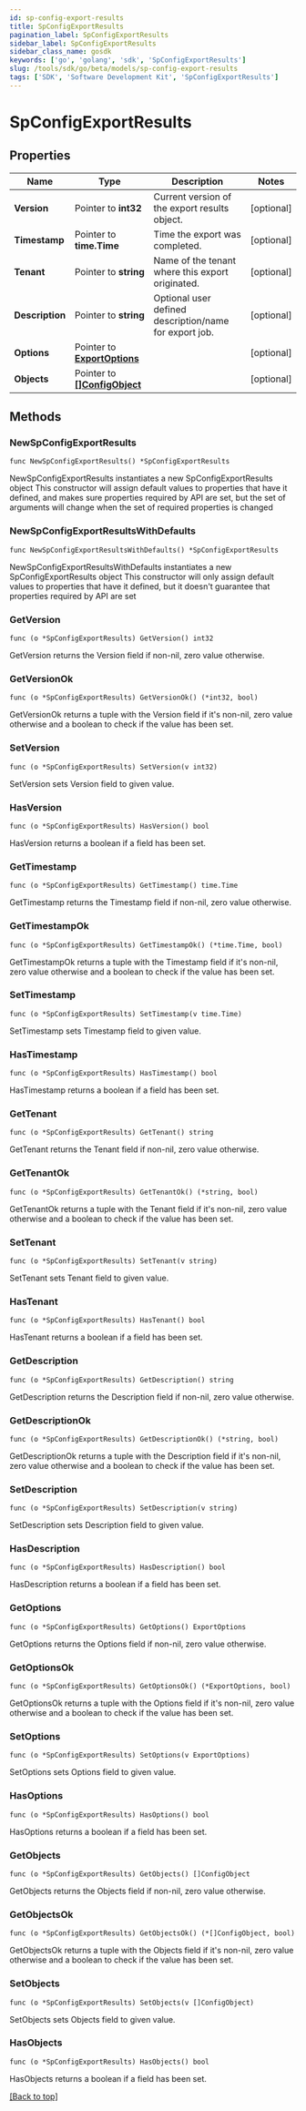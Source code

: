 ```yaml
---
id: sp-config-export-results
title: SpConfigExportResults
pagination_label: SpConfigExportResults
sidebar_label: SpConfigExportResults
sidebar_class_name: gosdk
keywords: ['go', 'golang', 'sdk', 'SpConfigExportResults'] 
slug: /tools/sdk/go/beta/models/sp-config-export-results
tags: ['SDK', 'Software Development Kit', 'SpConfigExportResults']
---
```


# SpConfigExportResults

## Properties

Name | Type | Description | Notes
------------ | ------------- | ------------- | -------------
**Version** |  Pointer to **int32** | Current version of the export results object. | [optional] 
**Timestamp** |  Pointer to **time.Time** | Time the export was completed. | [optional] 
**Tenant** |  Pointer to **string** | Name of the tenant where this export originated. | [optional] 
**Description** |  Pointer to **string** | Optional user defined description/name for export job. | [optional] 
**Options** |  Pointer to [**ExportOptions**](export-options) |  | [optional] 
**Objects** |  Pointer to [**[]ConfigObject**](config-object) |  | [optional] 

## Methods

### NewSpConfigExportResults

`func NewSpConfigExportResults() *SpConfigExportResults`

NewSpConfigExportResults instantiates a new SpConfigExportResults object
This constructor will assign default values to properties that have it defined,
and makes sure properties required by API are set, but the set of arguments
will change when the set of required properties is changed

### NewSpConfigExportResultsWithDefaults

`func NewSpConfigExportResultsWithDefaults() *SpConfigExportResults`

NewSpConfigExportResultsWithDefaults instantiates a new SpConfigExportResults object
This constructor will only assign default values to properties that have it defined,
but it doesn't guarantee that properties required by API are set

### GetVersion

`func (o *SpConfigExportResults) GetVersion() int32`

GetVersion returns the Version field if non-nil, zero value otherwise.

### GetVersionOk

`func (o *SpConfigExportResults) GetVersionOk() (*int32, bool)`

GetVersionOk returns a tuple with the Version field if it's non-nil, zero value otherwise
and a boolean to check if the value has been set.

### SetVersion

`func (o *SpConfigExportResults) SetVersion(v int32)`

SetVersion sets Version field to given value.

### HasVersion

`func (o *SpConfigExportResults) HasVersion() bool`

HasVersion returns a boolean if a field has been set.

### GetTimestamp

`func (o *SpConfigExportResults) GetTimestamp() time.Time`

GetTimestamp returns the Timestamp field if non-nil, zero value otherwise.

### GetTimestampOk

`func (o *SpConfigExportResults) GetTimestampOk() (*time.Time, bool)`

GetTimestampOk returns a tuple with the Timestamp field if it's non-nil, zero value otherwise
and a boolean to check if the value has been set.

### SetTimestamp

`func (o *SpConfigExportResults) SetTimestamp(v time.Time)`

SetTimestamp sets Timestamp field to given value.

### HasTimestamp

`func (o *SpConfigExportResults) HasTimestamp() bool`

HasTimestamp returns a boolean if a field has been set.

### GetTenant

`func (o *SpConfigExportResults) GetTenant() string`

GetTenant returns the Tenant field if non-nil, zero value otherwise.

### GetTenantOk

`func (o *SpConfigExportResults) GetTenantOk() (*string, bool)`

GetTenantOk returns a tuple with the Tenant field if it's non-nil, zero value otherwise
and a boolean to check if the value has been set.

### SetTenant

`func (o *SpConfigExportResults) SetTenant(v string)`

SetTenant sets Tenant field to given value.

### HasTenant

`func (o *SpConfigExportResults) HasTenant() bool`

HasTenant returns a boolean if a field has been set.

### GetDescription

`func (o *SpConfigExportResults) GetDescription() string`

GetDescription returns the Description field if non-nil, zero value otherwise.

### GetDescriptionOk

`func (o *SpConfigExportResults) GetDescriptionOk() (*string, bool)`

GetDescriptionOk returns a tuple with the Description field if it's non-nil, zero value otherwise
and a boolean to check if the value has been set.

### SetDescription

`func (o *SpConfigExportResults) SetDescription(v string)`

SetDescription sets Description field to given value.

### HasDescription

`func (o *SpConfigExportResults) HasDescription() bool`

HasDescription returns a boolean if a field has been set.

### GetOptions

`func (o *SpConfigExportResults) GetOptions() ExportOptions`

GetOptions returns the Options field if non-nil, zero value otherwise.

### GetOptionsOk

`func (o *SpConfigExportResults) GetOptionsOk() (*ExportOptions, bool)`

GetOptionsOk returns a tuple with the Options field if it's non-nil, zero value otherwise
and a boolean to check if the value has been set.

### SetOptions

`func (o *SpConfigExportResults) SetOptions(v ExportOptions)`

SetOptions sets Options field to given value.

### HasOptions

`func (o *SpConfigExportResults) HasOptions() bool`

HasOptions returns a boolean if a field has been set.

### GetObjects

`func (o *SpConfigExportResults) GetObjects() []ConfigObject`

GetObjects returns the Objects field if non-nil, zero value otherwise.

### GetObjectsOk

`func (o *SpConfigExportResults) GetObjectsOk() (*[]ConfigObject, bool)`

GetObjectsOk returns a tuple with the Objects field if it's non-nil, zero value otherwise
and a boolean to check if the value has been set.

### SetObjects

`func (o *SpConfigExportResults) SetObjects(v []ConfigObject)`

SetObjects sets Objects field to given value.

### HasObjects

`func (o *SpConfigExportResults) HasObjects() bool`

HasObjects returns a boolean if a field has been set.


[[Back to top]](#) 



